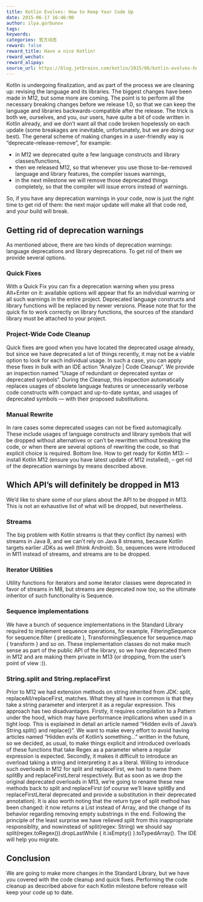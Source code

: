 ```yaml
---
title: Kotlin Evolves: How to Keep Your Code Up
date: 2015-06-17 16:46:00
author: ilya.gorbunov
tags:
keywords:
categories: 官方动态
reward: false
reward_title: Have a nice Kotlin!
reward_wechat:
reward_alipay:
source_url: https://blog.jetbrains.com/kotlin/2015/06/kotlin-evolves-how-to-keep-your-code-up/
---
```


Kotlin is undergoing finalization, and as part of the process we are cleaning up: revising the language and its libraries. The biggest changes have been made in M12, but some more are coming. The point is to perform all the necessary breaking changes before we release 1.0, so that we can keep the language and libraries backwards-compatible after the release.
The trick is both we, ourselves, and you, our users, have quite a bit of code written in Kotlin already, and we don’t want all that code broken hopelessly on each update (some breakages are inevitable, unfortunately, but we are doing our best). The general scheme of making changes in a user-friendly way is “deprecate-release-remove”, for example:

* in M12 we deprecated quite a few language constructs and library classes/functions,
* then we released M12, so that whenever you use those to-be-removed language and library features, the compiler issues warnings,
* in the next milestone we will remove those deprecated things completely, so that the compiler will issue errors instead of warnings.

So, if you have any deprecation warnings in your code, now is just the right time to get rid of them: the next major update will make all that code red, and your build will break.
## Getting rid of deprecation warnings

As mentioned above, there are two kinds of deprecation warnings: language deprecations and library deprecations. To get rid of them we provide several options.
### Quick Fixes

With a Quick Fix you can fix a deprecation warning when you press Alt+Enter on it: available options will appear that fix an individual warning or all such warnings in the entire project. Deprecated language constructs and library functions will be replaced by newer versions.
Please note that for the quick fix to work correctly on library functions, the sources of the standard library must be attached to your project.
### Project-Wide Code Cleanup

Quick fixes are good when you have located the deprecated usage already, but since we have deprecated a lot of things recently, it may not be a viable option to look for each individual usage. In such a case, you can apply these fixes in bulk with an IDE action “Analyze | Code Cleanup“.
We provide an inspection named “Usage of redundant or deprecated syntax or deprecated symbols“. During the Cleanup, this inspection automatically replaces usages of obsolete language features or unnecessarily verbose code constructs with compact and up-to-date syntax, and usages of deprecated symbols — with their proposed substitutions.
### Manual Rewrite

In rare cases some deprecated usages can not be fixed automagically. These include usages of language constructs and library symbols that will be dropped without alternatives or can’t be rewritten without breaking the code, or when there are several options of rewriting the code, so that explicit choice is required.
Bottom line. How to get ready for Kotlin M13:
– install Kotlin M12 (ensure you have latest update of M12 installed),
– get rid of the deprecation warnings by means described above.
## Which API’s will definitely be dropped in M13

We’d like to share some of our plans about the API to be dropped in M13. This is not an exhaustive list of what will be dropped, but nevertheless.
### Streams

The big problem with Kotlin streams is that they conflict (by names) with streams in Java 8, and we can’t rely on Java 8 streams, because Kotlin targets earlier JDKs as well (think Android). So, sequences were introduced in M11 instead of streams, and streams are to be dropped.
### Iterator Utilities

Utility functions for iterators and some iterator classes were deprecated in favor of streams in M8, but streams are deprecated now too, so the ultimate inheritor of such functionality is Sequence.
### Sequence implementations

We have a bunch of sequence implementations in the Standard Library required to implement sequence operations, for example, FilteringSequence for sequence.filter { predicate }, TransformingSequence for sequence.map { transform } and so on. These implementation classes do not make much sense as part of the public API of the library, so we have deprecated them in M12 and are making them private in M13 (or dropping, from the user’s point of view :)).
### String.split and String.replaceFirst

Prior to M12 we had extension methods on string inherited from JDK: split, replaceAll/replaceFirst, matches. What they all have in common is that they take a string parameter and interpret it as a regular expression. This approach has two disadvantages.
Firstly, it requires compilation to a Pattern under the hood, which may have performance implications when used in a tight loop. This is explained in detail an article named “Hidden evils of Java’s String.split() and replace()”. We want to make every effort to avoid having articles named “Hidden evils of Kotlin’s something…” written in the future, so we decided, as usual, to make things explicit and introduced overloads of these functions that take Regex as a parameter where a regular expression is expected.
Secondly, it makes it difficult to introduce an overload taking a string and interpreting it as a literal. Willing to introduce such overloads in M12 for split and replaceFirst, we had to name them splitBy and replaceFirstLiteral respectively. But as soon as we drop the original deprecated overloads in M13, we’re going to rename these new methods back to split and replaceFirst (of course we’ll leave splitBy and replaceFirstLiteral deprecated and provide a substitution in their deprecated annotation).
It is also worth noting that the return type of split method has been changed: it now returns a List<String> instead of Array<String>, and the change of its behavior regarding removing empty substrings in the end. Following the principle of the least surprise we have relieved split from this inappropriate responsiblity, and nowinstead of split(regex: String) we should say split(regex.toRegex()).dropLastWhile { it.isEmpty() }.toTypedArray(). The IDE will help you migrate.
## Conclusion

We are going to make more changes in the Standard Library, but we have you covered with the code cleanup and quick fixes. Performing the code cleanup as described above for each Kotlin milestone before release will keep your code up to date.
